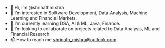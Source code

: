 - 👋 Hi, I’m @shrinathmishra
- 👀 I’m interested in Software Development, Data Analysis, Machine Learning and Financial Markets.
- 🌱 I’m currently learning DSA, AI & ML, Java, Finance.
- 💞️ I’m looking to collaborate on projects related to Data Analysis, ML and Financial Research.
- 📫 How to reach me shrinath_mishra@outlook.com 

<!---
shrinathmishra/shrinathmishra is a ✨ special ✨ repository because its `README.md` (this file) appears on your GitHub profile.
You can click the Preview link to take a look at your changes.
--->
